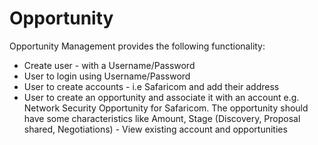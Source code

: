 # Opportunity
Opportunity Management provides the following functionality:
- Create user - with a Username/Password
- User to login using Username/Password
- User to create accounts - i.e Safaricom and add their address
- User to create an opportunity and associate it with an account e.g. Network Security Opportunity for Safaricom.
  The opportunity should have some characteristics like Amount, Stage (Discovery, Proposal shared, Negotiations)  - View existing account   and opportunities
